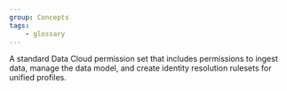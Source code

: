 ```yaml
---
group: Concepts
tags:
    - glossary
---
```

A standard Data Cloud permission set that includes permissions to ingest data, manage the data model, and create identity resolution rulesets for unified profiles.